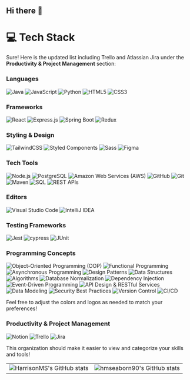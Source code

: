 ## Hi there 👋

# 💻 Tech Stack
<!-- Badges from https://github.com/Ileriayo/markdown-badges -->
Sure! Here is the updated list including Trello and Atlassian Jira under the **Productivity & Project Management** section:

### Languages
![Java](https://img.shields.io/badge/java-%23ED8B00.svg?style=for-the-badge&logo=openjdk&logoColor=white)
![JavaScript](https://img.shields.io/badge/javascript-%23323330.svg?style=for-the-badge&logo=javascript&logoColor=%23F7DF1E)
![Python](https://img.shields.io/badge/python-3670A0?style=for-the-badge&logo=python&logoColor=ffdd54)
![HTML5](https://img.shields.io/badge/html5-%23E34F26.svg?style=for-the-badge&logo=html5&logoColor=white)
![CSS3](https://img.shields.io/badge/css3-%231572B6.svg?style=for-the-badge&logo=css3&logoColor=white)

### Frameworks
![React](https://img.shields.io/badge/react-%2320232a.svg?style=for-the-badge&logo=react&logoColor=%2361DAFB)
![Express.js](https://img.shields.io/badge/express.js-%23404D59.svg?style=for-the-badge&logo=express&logoColor=white)
![Spring Boot](https://img.shields.io/badge/spring%20boot-%236DB33F.svg?style=for-the-badge&logo=springboot&logoColor=white)
![Redux](https://img.shields.io/badge/redux-%234B77BE.svg?style=for-the-badge&logo=redux&logoColor=white)

### Styling & Design
![TailwindCSS](https://img.shields.io/badge/tailwindcss-%2338B2AC.svg?style=for-the-badge&logo=tailwind-css&logoColor=white)
![Styled Components](https://img.shields.io/badge/styled--components-DB7093?style=for-the-badge&logo=styled-components&logoColor=white)
![Sass](https://img.shields.io/badge/sass-%23CF649A.svg?style=for-the-badge&logo=sass&logoColor=white)
![Figma](https://img.shields.io/badge/figma-%23F24E1E.svg?style=for-the-badge&logo=figma&logoColor=white)

### Tech Tools
![Node.js](https://img.shields.io/badge/node.js-%23339933.svg?style=for-the-badge&logo=node.js&logoColor=white)
![PostgreSQL](https://img.shields.io/badge/postgresql-%23315792.svg?style=for-the-badge&logo=postgresql&logoColor=white)
![Amazon Web Services (AWS)](https://img.shields.io/badge/aws-%23232F3E.svg?style=for-the-badge&logo=amazonaws&logoColor=white)
![GitHub](https://img.shields.io/badge/github-%23121011.svg?style=for-the-badge&logo=github&logoColor=white)
![Git](https://img.shields.io/badge/git-%23F05032.svg?style=for-the-badge&logo=git&logoColor=white)
![Maven](https://img.shields.io/badge/maven-%23C71A36.svg?style=for-the-badge&logo=apache-maven&logoColor=white)
![SQL](https://img.shields.io/badge/sql-%234F5B93.svg?style=for-the-badge&logo=postgresql&logoColor=white)
![REST APIs](https://img.shields.io/badge/rest%20apis-%2345A29E.svg?style=for-the-badge&logo=swagger&logoColor=white)

### Editors
![Visual Studio Code](https://img.shields.io/badge/Visual%20Studio%20Code-%23007ACC?style=for-the-badge&logo=visual-studio-code&logoColor=white)
![IntelliJ IDEA](https://img.shields.io/badge/intellij%20idea-%23000000.svg?style=for-the-badge&logo=intellij-idea&logoColor=white)

### Testing Frameworks
![Jest](https://img.shields.io/badge/-jest-%23C21325?style=for-the-badge&logo=jest&logoColor=white)
![cypress](https://img.shields.io/badge/-cypress-%23E5E5E5?style=for-the-badge&logo=cypress&logoColor=058a5e)
![JUnit](https://img.shields.io/badge/junit-%23F6E05E.svg?style=for-the-badge&logo=junit&logoColor=black)

### Programming Concepts
![Object-Oriented Programming (OOP)](https://img.shields.io/badge/object--oriented%20programming-%23FF6F00.svg?style=for-the-badge&logo=java&logoColor=white)
![Functional Programming](https://img.shields.io/badge/functional%20programming-%2304A777.svg?style=for-the-badge&logo=java&logoColor=white)
![Asynchronous Programming](https://img.shields.io/badge/asynchronous%20programming-%233C3C3C.svg?style=for-the-badge&logo=javascript&logoColor=white)
![Design Patterns](https://img.shields.io/badge/design%20patterns-%236DB33F.svg?style=for-the-badge&logo=java&logoColor=white)
![Data Structures](https://img.shields.io/badge/data%20structures-%233F8C57.svg?style=for-the-badge&logo=python&logoColor=white)
![Algorithms](https://img.shields.io/badge/algorithms-%235C6BC0.svg?style=for-the-badge&logo=python&logoColor=white)
![Database Normalization](https://img.shields.io/badge/database%20normalization-%233B5998.svg?style=for-the-badge&logo=mysql&logoColor=white)
![Dependency Injection](https://img.shields.io/badge/dependency%20injection-%234B77BE.svg?style=for-the-badge&logo=spring&logoColor=white)
![Event-Driven Programming](https://img.shields.io/badge/event%20driven%20programming-%233C3C3C.svg?style=for-the-badge&logo=react&logoColor=white)
![API Design & RESTful Services](https://img.shields.io/badge/api%20design%20%26%20restful%20services-%2345A29E.svg?style=for-the-badge&logo=swagger&logoColor=white)
![Data Modeling](https://img.shields.io/badge/data%20modeling-%23000000.svg?style=for-the-badge&logo=postgresql&logoColor=white)
![Security Best Practices](https://img.shields.io/badge/security%20best%20practices-%23FF6F00.svg?style=for-the-badge&logo=security&logoColor=white)
![Version Control](https://img.shields.io/badge/version%20control-%23F05032.svg?style=for-the-badge&logo=git&logoColor=white)
![CI/CD](https://img.shields.io/badge/ci%2Fcd-%236DB33F.svg?style=for-the-badge&logo=jenkins&logoColor=white)

Feel free to adjust the colors and logos as needed to match your preferences!

### Productivity & Project Management
![Notion](https://img.shields.io/badge/Notion-%23000000.svg?style=for-the-badge&logo=notion&logoColor=white)
![Trello](https://img.shields.io/badge/trello-%231660AB.svg?style=for-the-badge&logo=trello&logoColor=white)
![Jira](https://img.shields.io/badge/jira-%25003366.svg?style=for-the-badge&logo=jira&logoColor=white)

This organization should make it easier to view and categorize your skills and tools!


<table>
  <tr>
    <td>
      <img src="https://github-readme-stats.vercel.app/api?username=HarrisonMS" alt="HarrisonMS's GitHub stats">
    </td>
    <td>
      <img src="https://github-readme-stats.vercel.app/api?username=hmseaborn90" alt="hmseaborn90's GitHub stats">
    </td>
  </tr>
</table>
<!--
**hmseaborn90/hmseaborn90** is a ✨ _special_ ✨ repository because its `README.md` (this file) appears on your GitHub profile.

Here are some ideas to get you started:

- 🔭 I’m currently working on ...
- 🌱 I’m currently learning ...
- 👯 I’m looking to collaborate on ...
- 🤔 I’m looking for help with ...
- 💬 Ask me about ...
- 📫 How to reach me: ...
- 😄 Pronouns: ...
- ⚡ Fun fact: ...
-->
